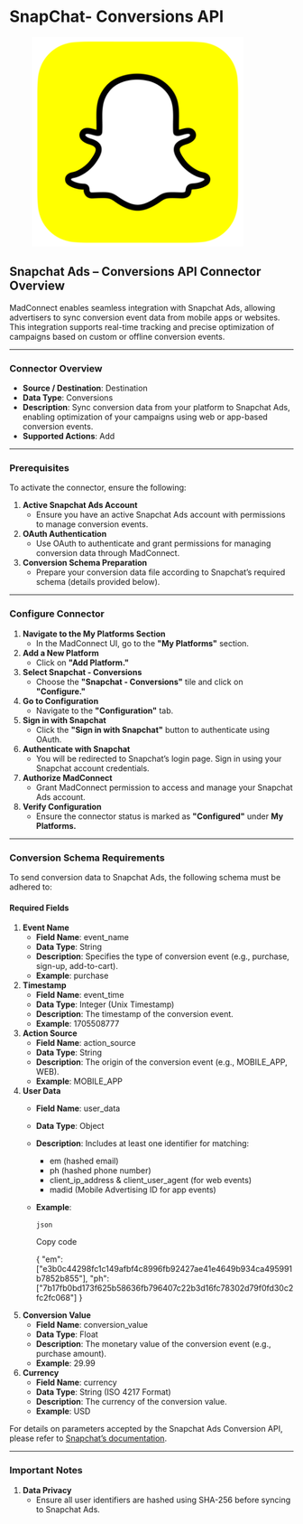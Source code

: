 # SnapChat- Conversions API

<div align="left"><figure><img src=".gitbook/assets/image.png" alt="" width="375"><figcaption></figcaption></figure></div>

## **Snapchat Ads – Conversions API Connector Overview**

MadConnect enables seamless integration with Snapchat Ads, allowing advertisers to sync conversion event data from mobile apps or websites. This integration supports real-time tracking and precise optimization of campaigns based on custom or offline conversion events.

***

### **Connector Overview**

* **Source / Destination**: Destination
* **Data Type**: Conversions
* **Description**: Sync conversion data from your platform to Snapchat Ads, enabling optimization of your campaigns using web or app-based conversion events.
* **Supported Actions**: Add

***

### **Prerequisites**

To activate the connector, ensure the following:

1. **Active Snapchat Ads Account**
   * Ensure you have an active Snapchat Ads account with permissions to manage conversion events.
2. **OAuth Authentication**
   * Use OAuth to authenticate and grant permissions for managing conversion data through MadConnect.
3. **Conversion Schema Preparation**
   * Prepare your conversion data file according to Snapchat’s required schema (details provided below).

***

### **Configure Connector**

1. **Navigate to the My Platforms Section**
   * In the MadConnect UI, go to the **"My Platforms"** section.
2. **Add a New Platform**
   * Click on **"Add Platform."**
3. **Select Snapchat - Conversions**
   * Choose the **"Snapchat - Conversions"** tile and click on **"Configure."**
4. **Go to Configuration**
   * Navigate to the **"Configuration"** tab.
5. **Sign in with Snapchat**
   * Click the **"Sign in with Snapchat"** button to authenticate using OAuth.
6. **Authenticate with Snapchat**
   * You will be redirected to Snapchat’s login page. Sign in using your Snapchat account credentials.
7. **Authorize MadConnect**
   * Grant MadConnect permission to access and manage your Snapchat Ads account.
8. **Verify Configuration**
   * Ensure the connector status is marked as **"Configured"** under **My Platforms.**

***

### **Conversion Schema Requirements**

To send conversion data to Snapchat Ads, the following schema must be adhered to:

#### **Required Fields**

1. **Event Name**
   * **Field Name**: event\_name
   * **Data Type**: String
   * **Description**: Specifies the type of conversion event (e.g., purchase, sign-up, add-to-cart).
   * **Example**: purchase
2. **Timestamp**
   * **Field Name**: event\_time
   * **Data Type**: Integer (Unix Timestamp)
   * **Description**: The timestamp of the conversion event.
   * **Example**: 1705508777
3. **Action Source**
   * **Field Name**: action\_source
   * **Data Type**: String
   * **Description**: The origin of the conversion event (e.g., MOBILE\_APP, WEB).
   * **Example**: MOBILE\_APP
4. **User Data**
   * **Field Name**: user\_data
   * **Data Type**: Object
   * **Description**: Includes at least one identifier for matching:
     * em (hashed email)
     * ph (hashed phone number)
     * client\_ip\_address & client\_user\_agent (for web events)
     * madid (Mobile Advertising ID for app events)
   *   **Example**:

       ```
       json
       ```

       Copy code

       { "em": \["e3b0c44298fc1c149afbf4c8996fb92427ae41e4649b934ca495991b7852b855"], "ph": \["7b17fb0bd173f625b58636fb796407c22b3d16fc78302d79f0fd30c2fc2fc068"] }
5. **Conversion Value**
   * **Field Name**: conversion\_value
   * **Data Type**: Float
   * **Description**: The monetary value of the conversion event (e.g., purchase amount).
   * **Example**: 29.99
6. **Currency**
   * **Field Name**: currency
   * **Data Type**: String (ISO 4217 Format)
   * **Description**: The currency of the conversion value.
   * **Example**: USD

For details on parameters accepted by the Snapchat Ads Conversion API, please refer to [Snapchat’s documentation](https://developers.snap.com/api/marketing-api/Conversions-API/Parameters).

***

### **Important Notes**

1. **Data Privacy**
   * Ensure all user identifiers are hashed using SHA-256 before syncing to Snapchat Ads.

